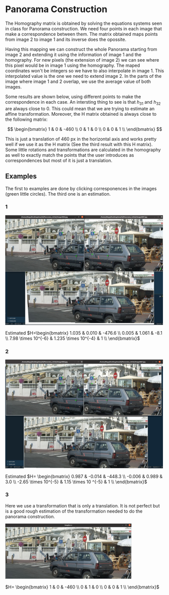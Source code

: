 # Panorama Construction

The Homography matrix is obtained by solving the equations systems seen in class for Panorama construction. We need four points in each image that make a correspondence between them. The matrix obtained maps points from image 2 to image 1 and its inverse does the opossite. 

Having this mapping we can construct the whole Panorama starting from image 2 and extending it using the information of image 1 and the homography. For new pixels (the extension of image 2) we can see where this pixel would be in image 1 using the homography. The maped coordinates won't be integers so we have to also interpolate in image 1. This interpolated value is the one we need to extend image 2. In the parts of the image where image 1 and 2 overlap, we use the average value of both images.

Some results are shown below, using different points to make the correspondence in each case. An intersting thing to see is that $h_{31}$ and $h_{32}$ are always close to 0. This could mean that we are trying to estimate an affine transformation. Moreover, the H matrix obtained is always close to the following matrix:

$$
\begin{bmatrix}
1 &  0 & -460 \\
0 & 1 &  0 \\
0 & 0 & 1 \\
\end{bmatrix}
$$

This is just a translation of 460 px in the horizontal axis and works pretty well if we use it as the H matrix (See the third result with this H matrix). Some little rotations and transformations are calculated in the homography as well to exactly match the points that the user introduces as correspondences but most of it is just a translation.


## Examples

The first to examples are done by clicking corresponences in the images (green little circles). The third one is an estimation.
### 1

<img src="res/result1.png" style="width: 500px"/>

Estimated $H=\begin{bmatrix}
1.035 & 0.010 & -476.6 \\
0.005 & 1.061 & -8.1 \\
7.98 \times 10^{-6} & 1.235 \times 10^{-4} & 1 \\
\end{bmatrix}$

### 2

<img src="res/result2.png" style="width: 500px"/>

Estimated $H=
\begin{bmatrix}
0.987 & -0.014 & -448.3 \\
-0.006 & 0.989 & 3.0 \\
-2.65 \times 10^{-5} & 1.15 \times 10 ^{-5} & 1 \\
\end{bmatrix}$

### 3

Here we use a transformation that is only a translation. It is not perfect but is a good rough estimation of the transformation needed to do the panorama construction.


<img src="res/est.png" style="width: 400px">

$H=
\begin{bmatrix}
1 &  0 & -460 \\
0 & 1 &  0 \\
0 & 0 & 1 \\
\end{bmatrix}$
